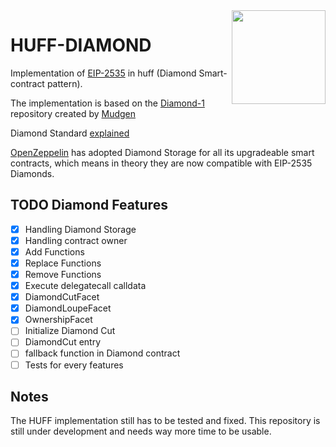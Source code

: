 <img align="right" width="150" height="150" top="100" src="./assets/blueprint.png">

# HUFF-DIAMOND

Implementation of [EIP-2535](https://eips.ethereum.org/EIPS/eip-2535) in huff (Diamond Smart-contract pattern).

The implementation is based on the [Diamond-1](https://github.com/mudgen/diamond-1-hardhat) repository created by [Mudgen](https://twitter.com/mudgen)

Diamond Standard [explained](https://www.quicknode.com/guides/ethereum-development/smart-contracts/the-diamond-standard-eip-2535-explained-part-1)

[OpenZeppelin](https://twitter.com/OpenZeppelin) has adopted Diamond Storage for all its upgradeable smart contracts, which means in theory they are now compatible with EIP-2535 Diamonds.

## TODO Diamond Features

- [x] Handling Diamond Storage
- [x] Handling contract owner
- [x] Add Functions
- [x] Replace Functions
- [x] Remove Functions
- [x] Execute delegatecall calldata
- [x] DiamondCutFacet
- [x] DiamondLoupeFacet
- [x] OwnershipFacet
- [ ] Initialize Diamond Cut
- [ ] DiamondCut entry
- [ ] fallback function in Diamond contract
- [ ] Tests for every features

## Notes

The HUFF implementation still has to be tested and fixed. This repository is still under development and needs way more time to be usable.
